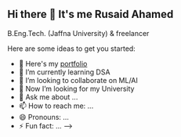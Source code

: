 ## Hi there 👋 It's me Rusaid Ahamed

B.Eng.Tech. (Jaffna University) & freelancer

Here are some ideas to get you started:

- 🔭 Here's my [portfolio](https://ruzait.github.io/)
- 🌱 I’m currently learning DSA
- 👯 I’m looking to collaborate on ML/AI
- 🤔 Now I’m looking for my University 
- 💬 Ask me about ...
- 📫 How to reach me: ...
- 😄 Pronouns: ...
- ⚡ Fun fact: ...
-->
